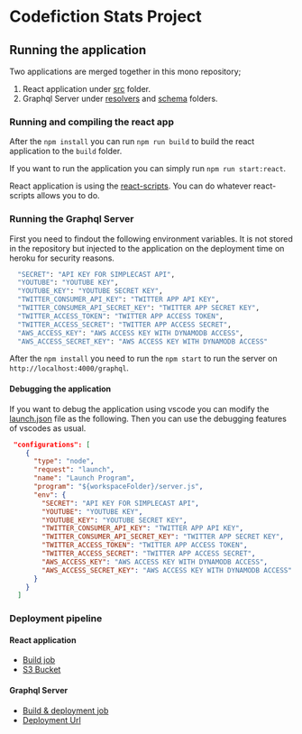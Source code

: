 # Codefiction Stats Project

## Running the application

Two applications are merged together in this mono repository;

1. React application under [src](./src) folder.
2. Graphql Server under [resolvers](./resolvers) and [schema](./schema) folders.

### Running and compiling the react app

After the `npm install` you can run `npm run build` to build the react application to the `build` folder.

If you want to run the application you can simply run `npm run start:react`.

React application is using the [react-scripts](https://www.npmjs.com/package/react-scripts). You can do whatever react-scripts allows you to do.

### Running the Graphql Server

First you need to findout the following environment variables. It is not stored in the repository but injected to the application on the deployment time on heroku for security reasons.

```sh
  "SECRET": "API KEY FOR SIMPLECAST API",
  "YOUTUBE": "YOUTUBE KEY",
  "YOUTUBE_KEY": "YOUTUBE SECRET KEY",
  "TWITTER_CONSUMER_API_KEY": "TWITTER APP API KEY",
  "TWITTER_CONSUMER_API_SECRET_KEY": "TWITTER APP SECRET KEY",
  "TWITTER_ACCESS_TOKEN": "TWITTER APP ACCESS TOKEN",
  "TWITTER_ACCESS_SECRET": "TWITTER APP ACCESS SECRET",
  "AWS_ACCESS_KEY": "AWS ACCESS KEY WITH DYNAMODB ACCESS",
  "AWS_ACCESS_SECRET_KEY": "AWS ACCESS KEY WITH DYNAMODB ACCESS"
```

After the `npm install` you need to run the `npm start` to run the server on `http://localhost:4000/graphql`.

#### Debugging the application

If you want to debug the application using vscode you can modify the [launch.json](./.vscode/launch.json) file as the following. Then you can use the debugging features of vscodes as usual.

```json
 "configurations": [
    {
      "type": "node",
      "request": "launch",
      "name": "Launch Program",
      "program": "${workspaceFolder}/server.js",
      "env": {
        "SECRET": "API KEY FOR SIMPLECAST API",
        "YOUTUBE": "YOUTUBE KEY",
        "YOUTUBE_KEY": "YOUTUBE SECRET KEY",
        "TWITTER_CONSUMER_API_KEY": "TWITTER APP API KEY",
        "TWITTER_CONSUMER_API_SECRET_KEY": "TWITTER APP SECRET KEY",
        "TWITTER_ACCESS_TOKEN": "TWITTER APP ACCESS TOKEN",
        "TWITTER_ACCESS_SECRET": "TWITTER APP ACCESS SECRET",
        "AWS_ACCESS_KEY": "AWS ACCESS KEY WITH DYNAMODB ACCESS",
        "AWS_ACCESS_SECRET_KEY": "AWS ACCESS KEY WITH DYNAMODB ACCESS"
      }
    }
  ]
```

### Deployment pipeline

#### React application

- [Build job](https://eu-west-1.console.aws.amazon.com/codesuite/codebuild/projects/codefictionStats/history?region=eu-west-1)
- [S3 Bucket](http://stats.codefiction.tech.s3-website-eu-west-1.amazonaws.com)

#### Graphql Server

- [Build & deployment job](https://dashboard.heroku.com/apps/codefiction-stats/)
- [Deployment Url](https://codefiction-stats.herokuapp.com/graphql)